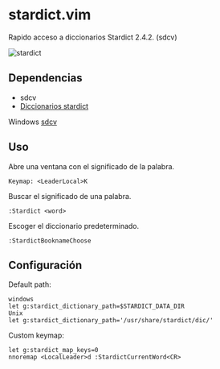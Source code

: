 # stardict.vim

Rapido acceso a diccionarios Stardict 2.4.2. (sdcv)

![stardict](https://cloud.githubusercontent.com/assets/1724033/5996081/a10308d0-aa6f-11e4-985b-9312f2c8cab6.gif)

## Dependencias

- sdcv 
- [Diccionarios stardict](http://abloz.com/huzheng/stardict-dic/)

Windows [sdcv](http://osspack32.googlecode.com/files/sdcv.exe)

## Uso

Abre una ventana con el significado de la palabra.

    Keymap: <LeaderLocal>K

Buscar el significado de una palabra.

    :Stardict <word>

Escoger el diccionario predeterminado.

    :StardictBooknameChoose

## Configuración

Default path:
    
    windows
    let g:stardict_dictionary_path=$STARDICT_DATA_DIR
    Unix
    let g:stardict_dictionary_path='/usr/share/stardict/dic/'

Custom keymap:
    
    let g:stardict_map_keys=0
    nnoremap <LocalLeader>d :StardictCurrentWord<CR>




